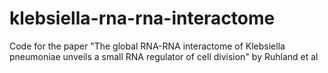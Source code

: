 # klebsiella-rna-rna-interactome
Code for the paper "The global RNA-RNA interactome of Klebsiella pneumoniae unveils a small RNA regulator of cell division" by Ruhland et al
